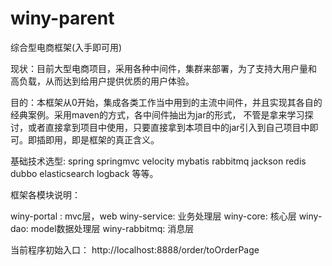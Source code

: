 # winy-parent
综合型电商框架(入手即可用)

现状：目前大型电商项目，采用各种中间件，集群来部署，为了支持大用户量和 高负载，从而达到给用户提供优质的用户体验。

目的：本框架从0开始，集成各类工作当中用到的主流中间件，并且实现其各自的经典案例。采用maven的方式，各中间件抽出为jar的形式，
     不管是拿来学习探讨，或者直接拿到项目中使用，只要直接拿到本项目中的jar引入到自己项目中即可。即插即用，即是框架的真正含义。


基础技术选型: spring springmvc velocity mybatis rabbitmq jackson redis dubbo elasticsearch logback 等等。

框架各模块说明：

winy-portal : mvc层，web
winy-service: 业务处理层
winy-core: 核心层
winy-dao: model数据处理层
winy-rabbitmq: 消息层


当前程序初始入口：
http://localhost:8888/order/toOrderPage
